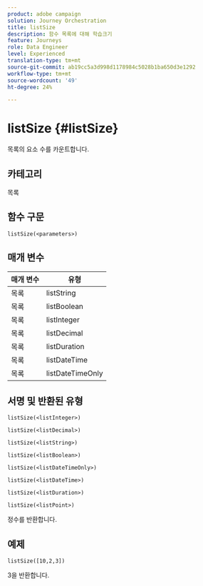 ```yaml
---
product: adobe campaign
solution: Journey Orchestration
title: listSize
description: 함수 목록에 대해 학습크기
feature: Journeys
role: Data Engineer
level: Experienced
translation-type: tm+mt
source-git-commit: ab19cc5a3d998d1178984c5028b1ba650d3e1292
workflow-type: tm+mt
source-wordcount: '49'
ht-degree: 24%

---
```



# listSize {#listSize}

목록의 요소 수를 카운트합니다.

## 카테고리

목록

## 함수 구문

`listSize(<parameters>)`

## 매개 변수

| 매개 변수 | 유형 |
|-----------|------------------|
| 목록 | listString |
| 목록 | listBoolean |
| 목록 | listInteger |
| 목록 | listDecimal |
| 목록 | listDuration |
| 목록 | listDateTime |
| 목록 | listDateTimeOnly |

## 서명 및 반환된 유형

`listSize(<listInteger>)`

`listSize(<listDecimal>)`

`listSize(<listString>)`

`listSize(<listBoolean>)`

`listSize(<listDateTimeOnly>)`

`listSize(<listDateTime>)`

`listSize(<listDuration>)`

`listSize(<listPoint>)`

정수를 반환합니다.

## 예제

`listSize([10,2,3])`

3을 반환합니다.
